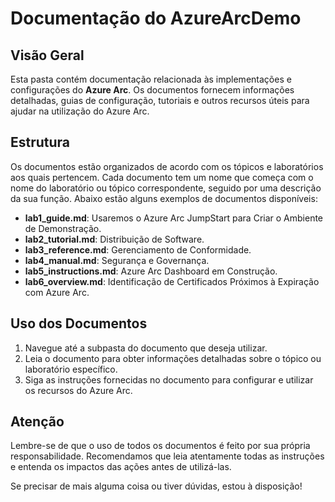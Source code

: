 # Documentação do AzureArcDemo

## Visão Geral

Esta pasta contém documentação relacionada às implementações e configurações do **Azure Arc**. Os documentos fornecem informações detalhadas, guias de configuração, tutoriais e outros recursos úteis para ajudar na utilização do Azure Arc.

## Estrutura

Os documentos estão organizados de acordo com os tópicos e laboratórios aos quais pertencem. Cada documento tem um nome que começa com o nome do laboratório ou tópico correspondente, seguido por uma descrição da sua função. Abaixo estão alguns exemplos de documentos disponíveis:

- **lab1_guide.md**: Usaremos o Azure Arc JumpStart para Criar o Ambiente de Demonstração.
- **lab2_tutorial.md**: Distribuição de Software.
- **lab3_reference.md**: Gerenciamento de Conformidade.
- **lab4_manual.md**: Segurança e Governança.
- **lab5_instructions.md**: Azure Arc Dashboard em Construção.
- **lab6_overview.md**: Identificação de Certificados Próximos à Expiração com Azure Arc.

## Uso dos Documentos

1. Navegue até a subpasta do documento que deseja utilizar.
2. Leia o documento para obter informações detalhadas sobre o tópico ou laboratório específico.
3. Siga as instruções fornecidas no documento para configurar e utilizar os recursos do Azure Arc.

## Atenção

Lembre-se de que o uso de todos os documentos é feito por sua própria responsabilidade. Recomendamos que leia atentamente todas as instruções e entenda os impactos das ações antes de utilizá-las.

Se precisar de mais alguma coisa ou tiver dúvidas, estou à disposição!